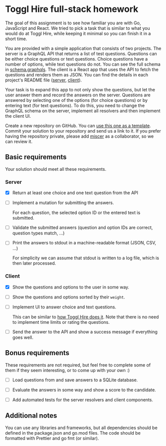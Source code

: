 # Toggl Hire full-stack homework

The goal of this assignment is to see how familiar you are with Go, JavaScript and React. We tried to pick a task that is similar to what you would do at Toggl Hire, while keeping it minimal so you can finish it in a short time.

You are provided with a simple application that consists of two projects. The server is a GraphQL API that returns a list of test questions. Questions can be either choice questions or text questions. Choice questions have a number of options, while text questions do not. You can see the full schema in [schema.graphqls](server/graph/schema.graphqls). The client is a React app that uses the API to fetch the questions and renders them as JSON. You can find the details in each project's README file ([server](server/README.md), [client](client/README.md)).

Your task is to expand this app to not only show the questions, but let the user answer them and record the answers on the server. Questions are answered by selecting one of the options (for choice questions) or by entering text (for text questions). To do this, you need to change the GraphQL schema on the server, implement all resolvers and then implement the client UI. 

Create a new repository on GitHub. You can [use this one as a template](https://github.com/togglhire/fullstack-homework/generate). Commit your solution to your repository and send us a link to it. If you prefer having the repository private, please add [miscer](https://github.com/miscer) as a collaborator, so we can review it.

## Basic requirements

Your solution should meet all these requirements.

### Server

- [x] Return at least one choice and one text question from the API

- [ ] Implement a mutation for submitting the answers.

  For each question, the selected option ID or the entered text is submitted.

- [ ] Validate the submitted answers (question and option IDs are correct, question types match, ...)

- [ ] Print the answers to stdout in a machine-readable format (JSON, CSV, ...)

  For simplicity we can assume that stdout is written to a log file, which is then later processed.

### Client

- [x] Show the questions and options to the user in some way.

- [ ] Show the questions and options sorted by their `weight`.

- [ ] Implement UI to answer choice and text questions.

    This can be similar to [how Toggl Hire does it](https://apply.hire.toggl.com/61VJ1QV7E1Z9ODJU2P2/practice). Note that there is no need to implement time limits or rating the questions.

- [ ] Send the answer to the API and show a success message if everything goes well.

## Bonus requirements

These requirements are not required, but feel free to complete some of them if they seem interesting, or to come up with your own :)

- [ ] Load questions from and save answers to a SQLite database.

- [ ] Evaluate the answers in some way and show a score to the candidate.

- [ ] Add automated tests for the server resolvers and client components.

## Additional notes

You can use any libraries and frameworks, but all dependencies should be defined in the package.json and go.mod files. The code should be formatted with Prettier and go fmt (or similar). 

